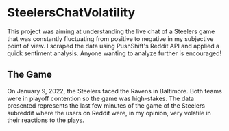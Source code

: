 # SteelersChatVolatility

This project was aiming at understanding the live chat of a Steelers game that was constantly fluctuating from positive to negative in my subjective point of view. I scraped the data using PushShift's Reddit API and applied a quick sentiment analysis. Anyone wanting to analyze further is encouraged!

## The Game
On January 9, 2022, the Steelers faced the Ravens in Baltimore. Both teams were in playoff contention so the game was high-stakes. The data presented represents the last few minutes of the game of the Steelers subreddit where the users on Reddit were, in my opinion, very volatile in their reactions to the plays. 
